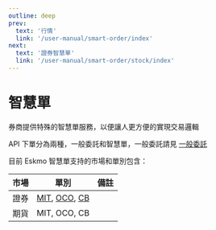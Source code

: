 ```yaml
---
outline: deep
prev:
  text: '行情'
  link: '/user-manual/smart-order/index'
next:
  text: '證券智慧單'
  link: '/user-manual/smart-order/stock/index'
---
```


# 智慧單

券商提供特殊的智慧單服務，以便讓人更方便的實現交易邏輯

API 下單分為兩種，一般委託和智慧單，一般委託請見 [一般委託](/user-manual/order/index)

目前 Eskmo 智慧單支持的市場和單別包含：

| 市場 | 單別                                                                                                                          | 備註 |
|------|-------------------------------------------------------------------------------------------------------------------------------|------|
| 證券 | [MIT](/user-manual/smart-order/stock/mit), [OCO](/user-manual/smart-order/stock/oco), [CB](/user-manual/smart-order/stock/cb) |      |
| 期貨 | MIT, OCO, CB                                                                                                                  |      |